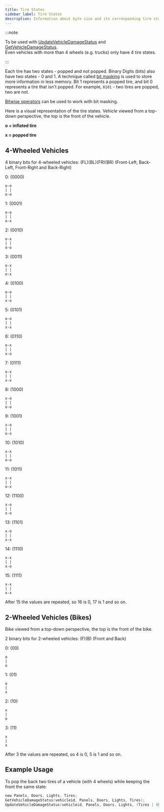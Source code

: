 ```yaml
---
title: Tire States
sidebar_label: Tire States
description: Information about byte size and its corresponding tire state bits.
---
```


:::note

To be used with [UpdateVehicleDamageStatus](../functions/UpdateVehicleDamageStatus) and [GetVehicleDamageStatus](../functions/GetVehicleDamageStatus).  
Even vehicles with more than 4 wheels (e.g. trucks) only have 4 tire states.

:::

Each tire has two states - popped and not popped. Binary Digits (bits) also have two states - 0 and 1. A technique called [bit masking](<https://en.wikipedia.org/wiki/Mask_(computing)>) is used to store more information in less memory. Bit 1 represents a popped tire, and bit 0 represents a tire that isn't popped. For example, `0101` - two tires are popped, two are not.

[Bitwise operators](https://sampforum.blast.hk/showthread.php?tid=177523) can be used to work with bit masking.

Here is a visual representation of the tire states. Vehicle viewed from a top-down perspective, the top is the front of the vehicle.

**o = inflated tire**

**x = popped tire**

## 4-Wheeled Vehicles

4 binary bits for 4-wheeled vehicles: (FL)(BL)(FR)(BR) (Front-Left, Back-Left, Front-Right and Back-Right)

0: (0000)

    o-o
    | |
    o-o

1: (0001)

    o-o
    | |
    o-x

2: (0010)

    o-x
    | |
    o-o

3: (0011)

    o-x
    | |
    o-x

4: (0100)

    o-o
    | |
    x-o

5: (0101)

    o-o
    | |
    x-x

6: (0110)

    o-x
    | |
    x-o

7: (0111)

    o-x
    | |
    x-x

8: (1000)

    x-o
    | |
    o-o

9: (1001)

    x-o
    | |
    o-x

10: (1010)

    x-x
    | |
    o-o

11: (1011)

    x-x
    | |
    o-x

12: (1100)

    x-o
    | |
    x-o

13: (1101)

    x-o
    | |
    x-x

14: (1110)

    x-x
    | |
    x-o

15: (1111)

    x-x
    | |
    x-x

After 15 the values are repeated, so 16 is 0, 17 is 1 and so on.

## 2-Wheeled Vehicles (Bikes)

Bike viewed from a top-down perspective, the top is the front of the bike.

2 binary bits for 2-wheeled vehicles: (F)(B) (Front and Back)

0: (00)

    o
    |
    o

1: (01)

    o
    |
    x

2: (10)

    x
    |
    o

3: (11)

    x
    |
    x

After 3 the values are repeated, so 4 is 0, 5 is 1 and so on.

## Example Usage

To pop the back two tires of a vehicle (with 4 wheels) while keeping the front the same state:

```c
new Panels, Doors, Lights, Tires;
GetVehicleDamageStatus(vehicleid, Panels, Doors, Lights, Tires);
UpdateVehicleDamageStatus(vehicleid, Panels, Doors, Lights, (Tires | 0b0101));
```
